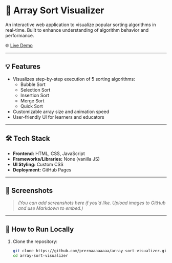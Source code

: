 # 🔢 Array Sort Visualizer

An interactive web application to visualize popular sorting algorithms in real-time. Built to enhance understanding of algorithm behavior and performance.

🌐 [Live Demo](https://prernaaaaaaaa.github.io/array-sort-visualizer/)

---

## 💡 Features

- Visualizes step-by-step execution of 5 sorting algorithms:
  - Bubble Sort
  - Selection Sort
  - Insertion Sort
  - Merge Sort
  - Quick Sort
- Customizable array size and animation speed
- User-friendly UI for learners and educators

---

## 🛠️ Tech Stack

- **Frontend:** HTML, CSS, JavaScript
- **Frameworks/Libraries:** None (vanilla JS)
- **UI Styling:** Custom CSS
- **Deployment:** GitHub Pages

---

## 📸 Screenshots

> *(You can add screenshots here if you'd like. Upload images to GitHub and use Markdown to embed.)*

---

## 📂 How to Run Locally

1. Clone the repository:

   ```bash
   git clone https://github.com/prernaaaaaaaa/array-sort-visualizer.git
   cd array-sort-visualizer
